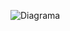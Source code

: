 ![Diagrama](https://user-images.githubusercontent.com/117539520/232927640-6f67c55a-5f4a-463f-b639-bc685a3392a0.png)
